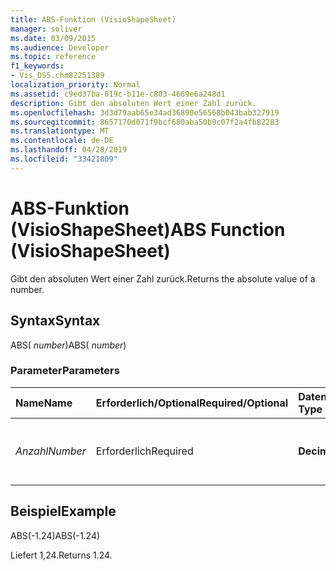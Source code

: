 ```yaml
---
title: ABS-Funktion (VisioShapeSheet)
manager: soliver
ms.date: 03/09/2015
ms.audience: Developer
ms.topic: reference
f1_keywords:
- Vis_DSS.chm82251389
localization_priority: Normal
ms.assetid: c9ed37ba-019c-b11e-c803-4669e6a248d1
description: Gibt den absoluten Wert einer Zahl zurück.
ms.openlocfilehash: 3d3d79aab65e34ad36890e56568b043bab327919
ms.sourcegitcommit: 8657170d071f9bcf680aba50b9c07f2a4fb82283
ms.translationtype: MT
ms.contentlocale: de-DE
ms.lasthandoff: 04/28/2019
ms.locfileid: "33421809"
---
```

# <a name="abs-function-visioshapesheet"></a><span data-ttu-id="6ca0b-103">ABS-Funktion (VisioShapeSheet)</span><span class="sxs-lookup"><span data-stu-id="6ca0b-103">ABS Function (VisioShapeSheet)</span></span>

<span data-ttu-id="6ca0b-104">Gibt den absoluten Wert einer Zahl zurück.</span><span class="sxs-lookup"><span data-stu-id="6ca0b-104">Returns the absolute value of a number.</span></span>
  
## <a name="syntax"></a><span data-ttu-id="6ca0b-105">Syntax</span><span class="sxs-lookup"><span data-stu-id="6ca0b-105">Syntax</span></span>

<span data-ttu-id="6ca0b-106">ABS( *number*)</span><span class="sxs-lookup"><span data-stu-id="6ca0b-106">ABS( *number*)</span></span> 
  
### <a name="parameters"></a><span data-ttu-id="6ca0b-107">Parameter</span><span class="sxs-lookup"><span data-stu-id="6ca0b-107">Parameters</span></span>

|<span data-ttu-id="6ca0b-108">**Name**</span><span class="sxs-lookup"><span data-stu-id="6ca0b-108">**Name**</span></span>|<span data-ttu-id="6ca0b-109">**Erforderlich/Optional**</span><span class="sxs-lookup"><span data-stu-id="6ca0b-109">**Required/Optional**</span></span>|<span data-ttu-id="6ca0b-110">**Datentyp**</span><span class="sxs-lookup"><span data-stu-id="6ca0b-110">**Data Type**</span></span>|<span data-ttu-id="6ca0b-111">**Beschreibung**</span><span class="sxs-lookup"><span data-stu-id="6ca0b-111">**Description**</span></span>|
|:-----|:-----|:-----|:-----|
| <span data-ttu-id="6ca0b-112">_Anzahl_</span><span class="sxs-lookup"><span data-stu-id="6ca0b-112">_Number_</span></span> <br/> |<span data-ttu-id="6ca0b-113">Erforderlich</span><span class="sxs-lookup"><span data-stu-id="6ca0b-113">Required</span></span>  <br/> |<span data-ttu-id="6ca0b-114">**Decimal**</span><span class="sxs-lookup"><span data-stu-id="6ca0b-114">**Decimal**</span></span> <br/> |<span data-ttu-id="6ca0b-115">Die Zahl, deren absoluter Wert ermittelt werden soll.</span><span class="sxs-lookup"><span data-stu-id="6ca0b-115">The number whose absolute value you want to find.</span></span>  <br/> |
   
## <a name="example"></a><span data-ttu-id="6ca0b-116">Beispiel</span><span class="sxs-lookup"><span data-stu-id="6ca0b-116">Example</span></span>

<span data-ttu-id="6ca0b-117">ABS(-1.24)</span><span class="sxs-lookup"><span data-stu-id="6ca0b-117">ABS(-1.24)</span></span> 
  
<span data-ttu-id="6ca0b-118">Liefert 1,24.</span><span class="sxs-lookup"><span data-stu-id="6ca0b-118">Returns 1.24.</span></span>
  

